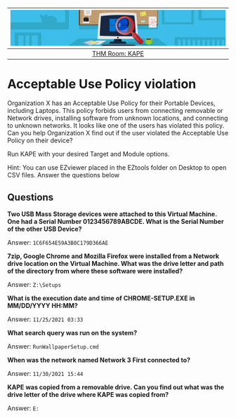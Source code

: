 | ![KAPE](../../_static/images/forensics-room-banner.png)
|:--:|
| [THM Room: KAPE](https://tryhackme.com/room/kape) |

# Acceptable Use Policy violation

Organization X has an Acceptable Use Policy for their Portable Devices, including Laptops. This policy forbids users 
from connecting removable or Network drives, installing software from unknown locations, and connecting to unknown 
networks. It looks like one of the users has violated this policy. Can you help Organization X find out if the user 
violated the Acceptable Use Policy on their device? 

Run KAPE with your desired Target and Module options.

Hint: You can use EZviewer placed in the EZtools folder on Desktop to open CSV files.
Answer the questions below

## Questions

**Two USB Mass Storage devices were attached to this Virtual Machine. One had a Serial Number  0123456789ABCDE. What is the Serial Number of the other USB Device?**

Answer: `1C6F654E59A3B0C179D366AE`

**7zip, Google Chrome and Mozilla Firefox were installed from a Network drive location on the Virtual Machine. What was the drive letter and path of the directory from where these software were installed?**

Answer: `Z:\Setups`

**What is the execution date and time of CHROME-SETUP.EXE in MM/DD/YYYY HH:MM?**

Answer: `11/25/2021 03:33`

**What search query was run on the system?**

Answer: `RunWallpaperSetup.cmd`

**When was the network named Network 3 First connected to?**

Answer: `11/30/2021 15:44`

**KAPE was copied from a removable drive. Can you find out what was the drive letter of the drive where KAPE was copied from?**

Answer: `E:`
